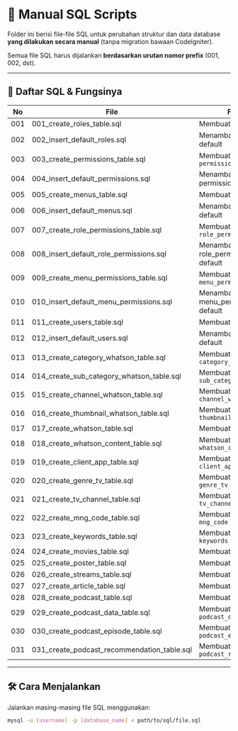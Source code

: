 # 📂 Manual SQL Scripts

Folder ini berisi file-file SQL untuk perubahan struktur dan data database **yang dilakukan secara manual** (tanpa migration bawaan CodeIgniter).

Semua file SQL harus dijalankan **berdasarkan urutan nomor prefix** (001, 002, dst).

---

## 🧾 Daftar SQL & Fungsinya

| No   | File                                                     | Fungsi                                                  |
|------|----------------------------------------------------------|---------------------------------------------------------|
| 001  | 001_create_roles_table.sql                               | Membuat tabel `roles`                                   |
| 002  | 002_insert_default_roles.sql                             | Menambahkan roles default                               |
| 003  | 003_create_permissions_table.sql                         | Membuat tabel `permissions`                             |
| 004  | 004_insert_default_permissions.sql                       | Menambahkan permissions default                         |
| 005  | 005_create_menus_table.sql                               | Membuat tabel `menus`                                   |
| 006  | 006_insert_default_menus.sql                             | Menambahkan menus default                               |
| 007  | 007_create_role_permissions_table.sql                    | Membuat tabel `role_permissions`                        |
| 008  | 008_insert_default_role_permissions.sql                  | Menambahkan role_permissions default                    |
| 009  | 009_create_menu_permissions_table.sql                    | Membuat tabel `menu_permissions`                        |
| 010  | 010_insert_default_menu_permissions.sql                  | Menambahkan menu_permissions default                    |
| 011  | 011_create_users_table.sql                               | Membuat tabel `users`                                   |
| 012  | 012_insert_default_users.sql                             | Menambahkan users default                               |
| 013  | 013_create_category_whatson_table.sql                    | Membuat tabel `category_whatson`                        |
| 014  | 014_create_sub_category_whatson_table.sql                | Membuat tabel `sub_category_whatson`                    |
| 015  | 015_create_channel_whatson_table.sql                     | Membuat tabel `channel_whatson`                         |
| 016  | 016_create_thumbnail_whatson_table.sql                   | Membuat tabel `thumbnail_whatson`                       |
| 017  | 017_create_whatson_table.sql                             | Membuat tabel `whatson`                                 |
| 018  | 018_create_whatson_content_table.sql                     | Membuat tabel `whatson_content`                         |
| 019  | 019_create_client_app_table.sql                          | Membuat tabel `client_app`                              |
| 020  | 020_create_genre_tv_table.sql                            | Membuat tabel `genre_tv`                                |
| 021  | 021_create_tv_channel_table.sql                          | Membuat tabel `tv_channel`                              |
| 022  | 022_create_mng_code_table.sql                            | Membuat tabel `mng_code`                                |
| 023  | 023_create_keywords_table.sql                            | Membuat tabel `keywords`                                |
| 024  | 024_create_movies_table.sql                              | Membuat tabel `movies`                                  |
| 025  | 025_create_poster_table.sql                              | Membuat tabel `poster`                                  |
| 026  | 026_create_streams_table.sql                             | Membuat tabel `streams`                                 |
| 027  | 027_create_article_table.sql                             | Membuat tabel `article`                                 |
| 028  | 028_create_podcast_table.sql                             | Membuat tabel `podcast`                                 |
| 029  | 029_create_podcast_data_table.sql                        | Membuat tabel `podcast_data`                            |
| 030  | 030_create_podcast_episode_table.sql                     | Membuat tabel `podcast_episode`                         |
| 031  | 031_create_podcast_recommendation_table.sql              | Membuat tabel `podcast_recommendation`                  |

---

## 🛠️ Cara Menjalankan

Jalankan masing-masing file SQL menggunakan:

```bash
mysql -u [username] -p [database_name] < path/to/sql/file.sql
